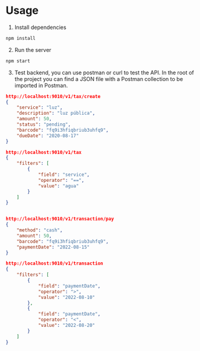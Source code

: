 # Usage

1. Install dependencies

```bash
npm install
```

2. Run the server

```bash
npm start
```

3. Test backend, you can use postman or curl to test the API. In the root of the project you can find a JSON file with a Postman collection to be imported in Postman.

```json
http://localhost:9010/v1/tax/create
{
    "service": "luz",
    "description": "luz pública",
    "amount": 50,
    "status": "pending",
    "barcode": "fq9i3hfiqbriub3uhfq9",
    "dueDate": "2020-08-17"
}

http://localhost:9010/v1/tax
{
    "filters": [
        {
            "field": "service",
            "operator": "==",
            "value": "agua"
        }
    ]
}


http://localhost:9010/v1/transaction/pay
{
    "method": "cash",
    "amount": 50,
    "barcode": "fq9i3hfiqbriub3uhfq9",
    "paymentDate": "2022-08-15"
}

http://localhost:9010/v1/transaction
{
    "filters": [
        {
            "field": "paymentDate",
            "operator": ">",
            "value": "2022-08-10"
        },
        {
            "field": "paymentDate",
            "operator": "<",
            "value": "2022-08-20"
        }
    ]
}
```
